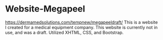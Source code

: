 Website-Megapeel
================

https://dermamedsolutions.com/tempnew/megapeeldraft/
This is a website I created for a medical equipment company. This website is currently not in use, and was a draft. Utilized XHTML, CSS, and Bootstrap.
